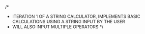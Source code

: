 /*
 * ITERATION 1 OF A STRING CALCULATOR, IMPLEMENTS BASIC CALCULATIONS USING A STRING INPUT BY THE USER
 * WILL ALSO INPUT MULTIPLE OPERATORS 
 */
